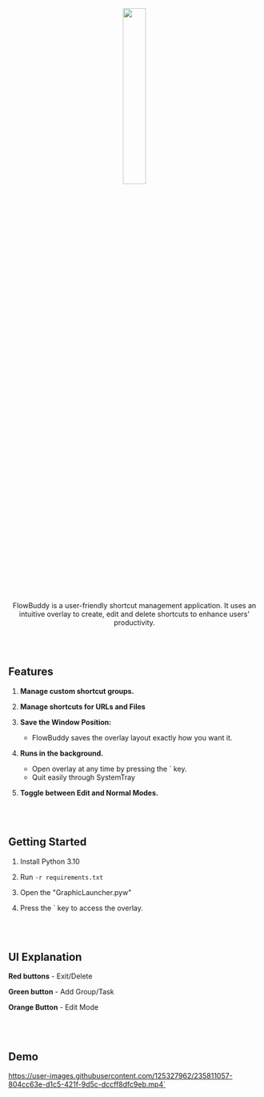 <div align="center">

<img src="https://user-images.githubusercontent.com/125327962/235814525-334642e4-c3ec-4382-a166-9e7da2193651.png" width="30%" />

FlowBuddy is a user-friendly shortcut management application. It uses an intuitive overlay to create, edit and delete shortcuts to enhance users' productivity.

</div>

<br/><br/>

## Features

1. **Manage custom shortcut groups.**

2. **Manage shortcuts for URLs and Files**

3. **Save the Window Position:**
   - FlowBuddy saves the overlay layout exactly how you want it.

4. **Runs in the background.**
   - Open overlay at any time by pressing the \` key.
   - Quit easily through SystemTray

5. **Toggle between Edit and Normal Modes.**




<br/><br/>

## Getting Started

1. Install Python 3.10

2. Run ```-r requirements.txt```

3. Open the "GraphicLauncher.pyw"

4. Press the \` key to access the overlay.

<br/><br/>

## UI Explanation

**Red buttons** - Exit/Delete

**Green button** - Add Group/Task

**Orange Button** - Edit Mode

<br/><br/>

## Demo

https://user-images.githubusercontent.com/125327962/235811057-804cc63e-d1c5-421f-9d5c-dccff8dfc9eb.mp4`

